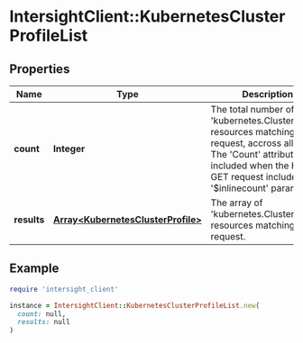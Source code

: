 # IntersightClient::KubernetesClusterProfileList

## Properties

| Name | Type | Description | Notes |
| ---- | ---- | ----------- | ----- |
| **count** | **Integer** | The total number of &#39;kubernetes.ClusterProfile&#39; resources matching the request, accross all pages. The &#39;Count&#39; attribute is included when the HTTP GET request includes the &#39;$inlinecount&#39; parameter. | [optional] |
| **results** | [**Array&lt;KubernetesClusterProfile&gt;**](KubernetesClusterProfile.md) | The array of &#39;kubernetes.ClusterProfile&#39; resources matching the request. | [optional] |

## Example

```ruby
require 'intersight_client'

instance = IntersightClient::KubernetesClusterProfileList.new(
  count: null,
  results: null
)
```

